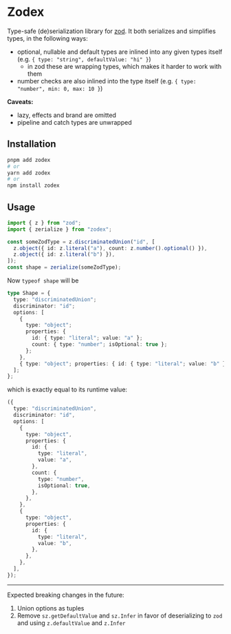 # Zodex

Type-safe (de)serialization library for [zod](https://zod.dev/). It both serializes and simplifies types, in the following ways:

- optional, nullable and default types are inlined into any given types itself (e.g. `{ type: "string", defaultValue: "hi" }`)
  - in zod these are wrapping types, which makes it harder to work with them
- number checks are also inlined into the type itself (e.g. `{ type: "number", min: 0, max: 10 }`)

**Caveats:**

- lazy, effects and brand are omitted
- pipeline and catch types are unwrapped

## Installation

```sh
pnpm add zodex
# or
yarn add zodex
# or
npm install zodex
```

## Usage

```ts
import { z } from "zod";
import { zerialize } from "zodex";

const someZodType = z.discriminatedUnion("id", [
  z.object({ id: z.literal("a"), count: z.number().optional() }),
  z.object({ id: z.literal("b") }),
]);
const shape = zerialize(someZodType);
```

Now `typeof shape` will be

```ts
type Shape = {
  type: "discriminatedUnion";
  discriminator: "id";
  options: [
    {
      type: "object";
      properties: {
        id: { type: "literal"; value: "a" };
        count: { type: "number"; isOptional: true };
      };
    },
    { type: "object"; properties: { id: { type: "literal"; value: "b" } } }
  ];
};
```

which is exactly equal to its runtime value:

```ts
({
  type: "discriminatedUnion",
  discriminator: "id",
  options: [
    {
      type: "object",
      properties: {
        id: {
          type: "literal",
          value: "a",
        },
        count: {
          type: "number",
          isOptional: true,
        },
      },
    },
    {
      type: "object",
      properties: {
        id: {
          type: "literal",
          value: "b",
        },
      },
    },
  ],
});
```

---

Expected breaking changes in the future:

1. Union options as tuples
1. Remove `sz.getDefaultValue` and `sz.Infer` in favor of deserializing to `zod` and using `z.defaultValue` and `z.Infer`
